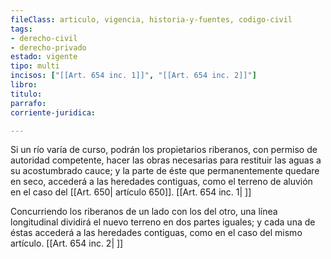 ```yaml
---
fileClass: articulo, vigencia, historia-y-fuentes, codigo-civil
tags:
- derecho-civil
- derecho-privado
estado: vigente
tipo: multi
incisos: ["[[Art. 654 inc. 1]]", "[[Art. 654 inc. 2]]"]
libro:
titulo:
parrafo:
corriente-juridica:

---
```

Si un río varía de curso, podrán los propietarios riberanos, con permiso de autoridad competente, hacer las obras necesarias para restituir las aguas a su acostumbrado cauce; y la parte de éste que permanentemente quedare en seco, accederá a las heredades contiguas, como el terreno de aluvión en el caso del [[Art. 650| artículo 650]]. [[Art. 654 inc. 1| ]]

Concurriendo los riberanos de un lado con los del otro, una línea longitudinal dividirá el nuevo terreno en dos partes iguales; y cada una de éstas accederá a las heredades contiguas, como en el caso del mismo artículo. [[Art. 654 inc. 2| ]]